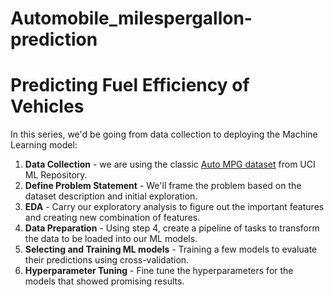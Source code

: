 # Automobile_milespergallon-prediction

 # Predicting Fuel Efficiency of Vehicles

In this series, we'd be going from data collection to deploying the Machine Learning model:

1. **Data Collection** - we are using the classic [Auto MPG dataset](http://archive.ics.uci.edu/ml/datasets/Auto+MPG) from UCI ML Repository.
2. **Define Problem Statement** - We'll frame the problem based on the dataset description and initial exploration.
3. **EDA** - Carry our exploratory analysis to figure out the important features and creating new combination of features.
4. **Data Preparation** - Using step 4, create a pipeline of tasks to transform the data to be loaded into our ML models.
5. **Selecting and Training ML models** - Training a few models to evaluate their predictions using cross-validation.
6. **Hyperparameter Tuning** - Fine tune the hyperparameters for the models that showed promising results.
